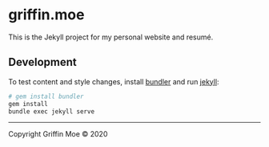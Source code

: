 # griffin.moe

This is the Jekyll project for my personal website and resumé.

## Development

To test content and style changes, install [bundler][b] and run [jekyll][j]:

```sh
# gem install bundler
gem install
bundle exec jekyll serve
```

----

Copyright Griffin Moe © 2020

[b]: https://bundler.io/
[j]: https://jekyllrb.com/
